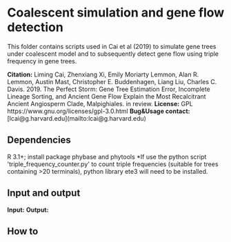 # Coalescent simulation and gene flow detection

This folder contains scripts used in Cai et al (2019) to simulate gene trees under coalescent model and to subsequently detect gene flow using triple frequency in gene trees.
<div id="citation"></div>
<b>Citation:</b> Liming Cai, Zhenxiang Xi, Emily Moriarty Lemmon, Alan R. Lemmon, Austin Mast, Christopher E. Buddenhagen, Liang Liu, Charles C. Davis. 2019. The Perfect Storm: Gene Tree Estimation Error, Incomplete Lineage Sorting, and Ancient Gene Flow Explain the Most Recalcitrant Ancient Angiosperm Clade, Malpighiales. in review.
<b>License:</b> GPL https://www.gnu.org/licenses/gpl-3.0.html
<b>Bug&Usage contact:</b> [lcai@g.harvard.edu](mailto:lcai@g.harvard.edu)

## Dependencies

R 3.1+; install package phybase and phytools
*If use the python script 'triple_frequency_counter.py' to count triple frequencies (suitable for trees containing >20 terminals), python library ete3 will need to be installed.

## Input and output

<b>Input:</b> 
<b>Output:</b> 

## How to


